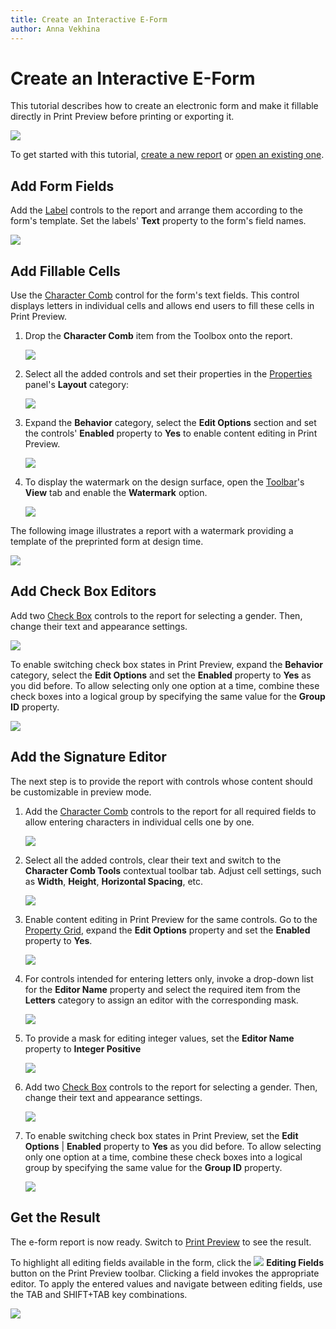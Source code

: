 ```yaml
---
title: Create an Interactive E-Form
author: Anna Vekhina
---
```

# Create an Interactive E-Form

This tutorial describes how to create an electronic form and make it fillable directly in Print Preview before printing or exporting it.

![](../../../images/eurd-web-eform-result.png)

To get started with this tutorial, [create a new report](../add-new-reports.md) or [open an existing one](../open-reports.md).

## Add Form Fields

Add the [Label](../use-report-elements/use-basic-report-controls/label.md) controls to the report and arrange them according to the form's template. Set the labels' **Text** property to the form's field names.

![](../../../images/eurd-web-eform-add-form-fields.png)

## Add Fillable Cells

Use the [Character Comb](../use-report-elements/use-basic-report-controls/character-comb.md) control for the form's text fields. This control displays letters in individual cells and allows end users to fill these cells in Print Preview.

1. Drop the **Character Comb** item from the Toolbox onto the report.
	
	![](../../../images/eurd-web-eform-add-character-comb.png)

2. Select all the added controls and set their properties in the [Properties](../../report-designer-tools/ui-panels/properties-panel.md) panel's **Layout** category:
	
	![](../../../images/eurd-web-eform-character-combs-cell-settings.png)

3. Expand the **Behavior** category, select the **Edit Options** section and set the controls' **Enabled** property to **Yes** to enable content editing in Print Preview.
	
	![](../../../images/eurd-web-eform-character-combs-edit-options-enabled.png)

4. To display the watermark on the design surface, open the [Toolbar](../report-designer-tools/toolbar.md)'s **View** tab and enable the **Watermark** option.

	![](../../../images/eurd-web-eform-toolbar-view-watermark-button.png)

The following image illustrates a report with a watermark providing a template of the preprinted form at design time.

![](../../../images/eurd-web-eform-watermark-result.png)

## Add Check Box Editors

Add two [Check Box](../use-report-elements/use-basic-report-controls/check-box.md) controls to the report for selecting a gender. Then, change their text and appearance settings.

![](../../../images/eurd-web-eform-add-check-boxes.png)

To enable switching check box states in Print Preview, expand the **Behavior** category, select the **Edit Options** and set the **Enabled** property to **Yes** as you did before. To allow selecting only one option at a time, combine these check boxes into a logical group by specifying the same value for the **Group ID** property.

![](../../../images/eurd-web-eform-check-boxes-edit-options.png)

## Add the Signature Editor


The next step is to provide the report with controls whose content should be customizable in preview mode.

1. Add the [Character Comb](../use-report-elements/use-basic-report-controls/character-comb.md) controls to the report for all required fields to allow entering characters in individual cells one by one.
		
	![](../../../images/eurd-web-eform-drop-character-combs.png)

2. Select all the added controls, clear their text and switch to the **Character Comb Tools** contextual toolbar tab. Adjust cell settings, such as **Width**, **Height**, **Horizontal Spacing**, etc.
	
	![](../../../images/eurd-web-eform-character-combs-settings.png)

3. Enable content editing in Print Preview for the same controls. Go to the [Property Grid](../report-designer-tools/ui-panels/property-grid.md), expand the **Edit Options** property and set the **Enabled** property to **Yes**.
	
	![](../../../images/eurd-web-eform-character-combs-edit-options.png)

4. For controls intended for entering letters only, invoke a drop-down list for the **Editor Name** property and select the required item from the **Letters** category to assign an editor with the corresponding mask.
	
	![](../../../images/eurd-web-eform-character-combs-letters-editor.png)

5. To provide a mask for editing integer values, set the **Editor Name** property to **Integer Positive**
	
	![](../../../images/eurd-web-eform-character-combs-integer-editor.png)

6. Add two [Check Box](../use-report-elements/use-basic-report-controls/check-box.md) controls to the report for selecting a gender. Then, change their text and appearance settings.
	
	![](../../../images/eurd-web-eform-drop-check-boxes.png)

7. To enable switching check box states in Print Preview, set the **Edit Options** | **Enabled** property to **Yes** as you did before. To allow selecting only one option at a time, combine these check boxes into a logical group by specifying the same value for the **Group ID** property.
	
	![](../../../images/eurd-web-eform-check-boxes-group-id.png)

## <a name="result"></a>Get the Result
The e-form report is now ready. Switch to [Print Preview](../preview-print-and-export-reports.md) to see the result.

To highlight all editing fields available in the form, click the ![](../../../images/eurd-web-eform-editing-fields-button.png) **Editing Fields** button on the Print Preview toolbar. Clicking a field invokes the appropriate editor. To apply the entered values and navigate between editing fields, use the TAB and SHIFT+TAB key combinations.

![](../../../images/eurd-web-eform-result.png)